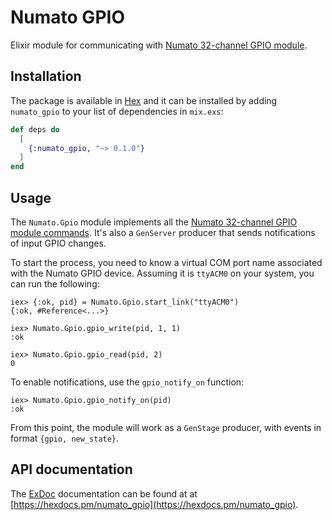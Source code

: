 # Numato GPIO

Elixir module for communicating with [Numato 32-channel GPIO module](https://numato.com/docs/32-channel-usb-gpio-module-with-analog-inputs/).

## Installation

The package is available in [Hex](https://hex.pm/packages/numato_gpio) and it can be installed
by adding `numato_gpio` to your list of dependencies in `mix.exs`:

```elixir
def deps do
  [
    {:numato_gpio, "~> 0.1.0"}
  ]
end
```

## Usage
The `Numato.Gpio` module implements all the [Numato 32-channel GPIO module commands](https://numato.com/docs/32-channel-usb-gpio-module-with-analog-inputs/#the-commands-set-2). It's also a `GenServer` producer that sends notifications of input GPIO changes.

To start the process, you need to know a virtual COM port name associated with the Numato GPIO device. Assuming it is `ttyACM0` on your system, you can run the following:

```
iex> {:ok, pid} = Numato.Gpio.start_link("ttyACM0")
{:ok, #Reference<...>}

iex> Numato.Gpio.gpio_write(pid, 1, 1)
:ok

iex> Numato.Gpio.gpio_read(pid, 2)
0
```

To enable notifications, use the `gpio_notify_on` function:
```
iex> Numato.Gpio.gpio_notify_on(pid)
:ok
```

From this point, the module will work as a `GenStage` producer, with events in format `{gpio, new_state}`.

## API documentation
The [ExDoc](https://github.com/elixir-lang/ex_doc) documentation can be found at 
at [https://hexdocs.pm/numato_gpio](https://hexdocs.pm/numato_gpio).

